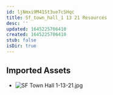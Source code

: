 ```yaml
---
id: ljNmxi9M41St3ue7cSHqc
title: Sf_town_hall_1 13 21 Resources
desc: ''
updated: 1645225706410
created: 1645225706410
stub: false
isDir: true
---
```

## Imported Assets
- ![SF Town Hall 1-13-21.jpg](/assets/sf-town-hall-1-13-21.jpg)
